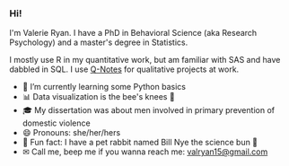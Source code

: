 ### Hi!

I'm Valerie Ryan. I have a PhD in Behavioral Science (aka Research Psychology) and a master's degree in Statistics.

I mostly use R in my quantitative work, but am familiar with SAS and have dabbled in SQL. I use [Q-Notes](https://wwwn.cdc.gov/qnotes/About.aspx) for qualitative projects at work.


- 🧠 I’m currently learning some Python basics
- 📊 Data visualization is the bee's knees 🐝
- 🎓 My dissertation was about men involved in primary prevention of domestic violence
- 😄 Pronouns: she/her/hers
- 👻 Fun fact: I have a pet rabbit named Bill Nye the science bun 🐇
- ✉ Call me, beep me if you wanna reach me: valryan15@gmail.com
